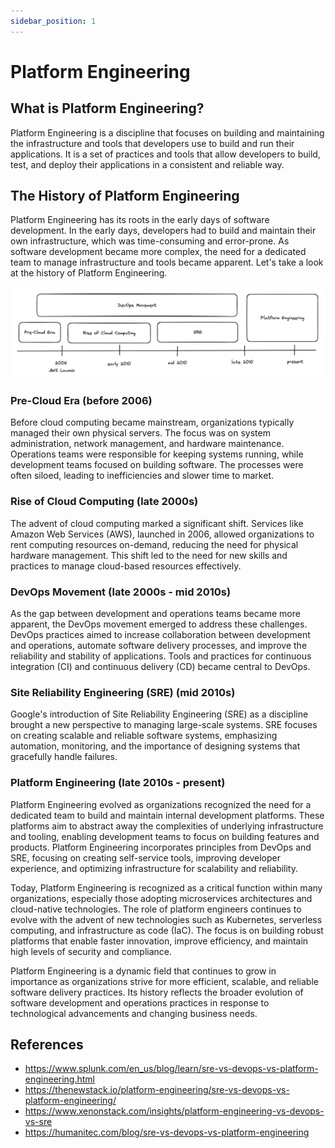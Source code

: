 ```yaml
---
sidebar_position: 1
---
```


# Platform Engineering

## What is Platform Engineering?

Platform Engineering is a discipline that focuses on building and maintaining the infrastructure and tools that developers use to build and run their applications. It is a set of practices and tools that allow developers to build, test, and deploy their applications in a consistent and reliable way.

## The History of Platform Engineering

Platform Engineering has its roots in the early days of software development. In the early days, developers had to build and maintain their own infrastructure, which was time-consuming and error-prone. As software development became more complex, the need for a dedicated team to manage infrastructure and tools became apparent. Let's take a look at the history of Platform Engineering.

![History of Platform Engineering](./img/history.png)

### Pre-Cloud Era (before 2006)

Before cloud computing became mainstream, organizations typically managed their own physical servers. The focus was on system administration, network management, and hardware maintenance. Operations teams were responsible for keeping systems running, while development teams focused on building software. The processes were often siloed, leading to inefficiencies and slower time to market.

### Rise of Cloud Computing (late 2000s)

The advent of cloud computing marked a significant shift. Services like Amazon Web Services (AWS), launched in 2006, allowed organizations to rent computing resources on-demand, reducing the need for physical hardware management. This shift led to the need for new skills and practices to manage cloud-based resources effectively.

### DevOps Movement (late 2000s - mid 2010s)

As the gap between development and operations teams became more apparent, the DevOps movement emerged to address these challenges. DevOps practices aimed to increase collaboration between development and operations, automate software delivery processes, and improve the reliability and stability of applications. Tools and practices for continuous integration (CI) and continuous delivery (CD) became central to DevOps.

### Site Reliability Engineering (SRE) (mid 2010s)

Google's introduction of Site Reliability Engineering (SRE) as a discipline brought a new perspective to managing large-scale systems. SRE focuses on creating scalable and reliable software systems, emphasizing automation, monitoring, and the importance of designing systems that gracefully handle failures.

### Platform Engineering (late 2010s - present)

Platform Engineering evolved as organizations recognized the need for a dedicated team to build and maintain internal development platforms. These platforms aim to abstract away the complexities of underlying infrastructure and tooling, enabling development teams to focus on building features and products. Platform Engineering incorporates principles from DevOps and SRE, focusing on creating self-service tools, improving developer experience, and optimizing infrastructure for scalability and reliability.

Today, Platform Engineering is recognized as a critical function within many organizations, especially those adopting microservices architectures and cloud-native technologies. The role of platform engineers continues to evolve with the advent of new technologies such as Kubernetes, serverless computing, and infrastructure as code (IaC). The focus is on building robust platforms that enable faster innovation, improve efficiency, and maintain high levels of security and compliance.

Platform Engineering is a dynamic field that continues to grow in importance as organizations strive for more efficient, scalable, and reliable software delivery practices. Its history reflects the broader evolution of software development and operations practices in response to technological advancements and changing business needs.

## References

- https://www.splunk.com/en_us/blog/learn/sre-vs-devops-vs-platform-engineering.html
- https://thenewstack.io/platform-engineering/sre-vs-devops-vs-platform-engineering/
- https://www.xenonstack.com/insights/platform-engineering-vs-devops-vs-sre
- https://humanitec.com/blog/sre-vs-devops-vs-platform-engineering
